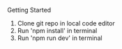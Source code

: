 Getting Started

1. Clone git repo in local code editor
2. Run 'npm install' in terminal
3. Run 'npm run dev' in terminal
